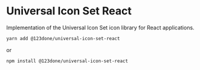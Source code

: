 # Universal Icon Set React

Implementation of the Universal Icon Set icon library for React applications.

```sh
yarn add @123done/universal-icon-set-react
```

or

```sh
npm install @123done/universal-icon-set-react
```
